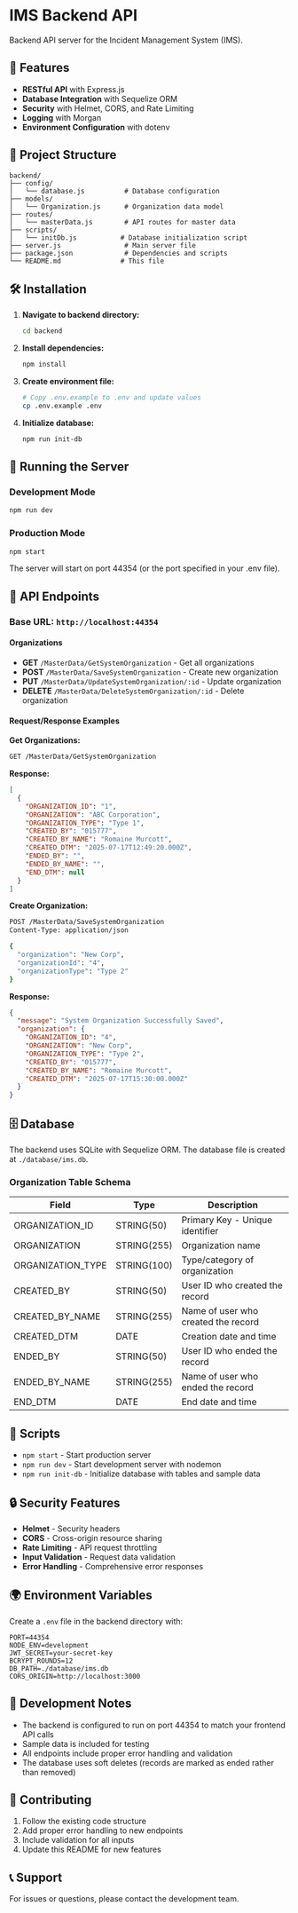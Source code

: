 # IMS Backend API

Backend API server for the Incident Management System (IMS).

## 🚀 Features

- **RESTful API** with Express.js
- **Database Integration** with Sequelize ORM
- **Security** with Helmet, CORS, and Rate Limiting
- **Logging** with Morgan
- **Environment Configuration** with dotenv

## 📁 Project Structure

```
backend/
├── config/
│   └── database.js          # Database configuration
├── models/
│   └── Organization.js      # Organization data model
├── routes/
│   └── masterData.js        # API routes for master data
├── scripts/
│   └── initDb.js           # Database initialization script
├── server.js                # Main server file
├── package.json             # Dependencies and scripts
└── README.md               # This file
```

## 🛠️ Installation

1. **Navigate to backend directory:**
   ```bash
   cd backend
   ```

2. **Install dependencies:**
   ```bash
   npm install
   ```

3. **Create environment file:**
   ```bash
   # Copy .env.example to .env and update values
   cp .env.example .env
   ```

4. **Initialize database:**
   ```bash
   npm run init-db
   ```

## 🚀 Running the Server

### Development Mode
```bash
npm run dev
```

### Production Mode
```bash
npm start
```

The server will start on port 44354 (or the port specified in your .env file).

## 📡 API Endpoints

### Base URL: `http://localhost:44354`

#### Organizations

- **GET** `/MasterData/GetSystemOrganization` - Get all organizations
- **POST** `/MasterData/SaveSystemOrganization` - Create new organization
- **PUT** `/MasterData/UpdateSystemOrganization/:id` - Update organization
- **DELETE** `/MasterData/DeleteSystemOrganization/:id` - Delete organization

#### Request/Response Examples

**Get Organizations:**
```bash
GET /MasterData/GetSystemOrganization
```

**Response:**
```json
[
  {
    "ORGANIZATION_ID": "1",
    "ORGANIZATION": "ABC Corporation",
    "ORGANIZATION_TYPE": "Type 1",
    "CREATED_BY": "015777",
    "CREATED_BY_NAME": "Romaine Murcott",
    "CREATED_DTM": "2025-07-17T12:49:20.000Z",
    "ENDED_BY": "",
    "ENDED_BY_NAME": "",
    "END_DTM": null
  }
]
```

**Create Organization:**
```bash
POST /MasterData/SaveSystemOrganization
Content-Type: application/json

{
  "organization": "New Corp",
  "organizationId": "4",
  "organizationType": "Type 2"
}
```

**Response:**
```json
{
  "message": "System Organization Successfully Saved",
  "organization": {
    "ORGANIZATION_ID": "4",
    "ORGANIZATION": "New Corp",
    "ORGANIZATION_TYPE": "Type 2",
    "CREATED_BY": "015777",
    "CREATED_BY_NAME": "Romaine Murcott",
    "CREATED_DTM": "2025-07-17T15:30:00.000Z"
  }
}
```

## 🗄️ Database

The backend uses SQLite with Sequelize ORM. The database file is created at `./database/ims.db`.

### Organization Table Schema

| Field | Type | Description |
|-------|------|-------------|
| ORGANIZATION_ID | STRING(50) | Primary Key - Unique identifier |
| ORGANIZATION | STRING(255) | Organization name |
| ORGANIZATION_TYPE | STRING(100) | Type/category of organization |
| CREATED_BY | STRING(50) | User ID who created the record |
| CREATED_BY_NAME | STRING(255) | Name of user who created the record |
| CREATED_DTM | DATE | Creation date and time |
| ENDED_BY | STRING(50) | User ID who ended the record |
| ENDED_BY_NAME | STRING(255) | Name of user who ended the record |
| END_DTM | DATE | End date and time |

## 🔧 Scripts

- `npm start` - Start production server
- `npm run dev` - Start development server with nodemon
- `npm run init-db` - Initialize database with tables and sample data

## 🔒 Security Features

- **Helmet** - Security headers
- **CORS** - Cross-origin resource sharing
- **Rate Limiting** - API request throttling
- **Input Validation** - Request data validation
- **Error Handling** - Comprehensive error responses

## 🌍 Environment Variables

Create a `.env` file in the backend directory with:

```env
PORT=44354
NODE_ENV=development
JWT_SECRET=your-secret-key
BCRYPT_ROUNDS=12
DB_PATH=./database/ims.db
CORS_ORIGIN=http://localhost:3000
```

## 📝 Development Notes

- The backend is configured to run on port 44354 to match your frontend API calls
- Sample data is included for testing
- All endpoints include proper error handling and validation
- The database uses soft deletes (records are marked as ended rather than removed)

## 🤝 Contributing

1. Follow the existing code structure
2. Add proper error handling to new endpoints
3. Include validation for all inputs
4. Update this README for new features

## 📞 Support

For issues or questions, please contact the development team.
